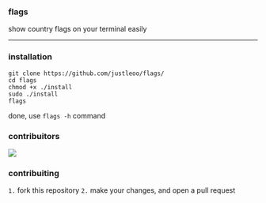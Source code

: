 ### flags

show country flags on your terminal easily 

<hr>

### installation

```
git clone https://github.com/justleoo/flags/
cd flags
chmod +x ./install
sudo ./install
flags
```

done, use `flags -h` command

### contribuitors


<a href="https://github.com/justleoo/flags/graphs/contributors">
  <img src="https://contrib.rocks/image?repo=justleoo/flags" />
</a>

### contribuiting 

`1.` fork this repository
`2.` make your changes, and open a pull request
